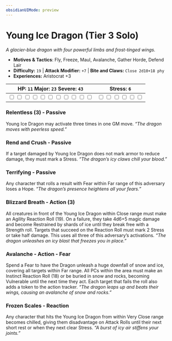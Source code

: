 ```yaml
---
obsidianUIMode: preview
---
```

# Young Ice Dragon (Tier 3 Solo)

*A glacier-blue dragon with four powerful limbs and frost-tinged wings.*

- **Motives & Tactics**: Fly, Freeze, Maul, Avalanche, Gather Horde, Defend Lair
- **Difficulty:** `19` | **Attack Modifier:** `+7` | **Bite and Claws:** `Close 2d10+18 phy`
- **Experiences:** Aristocrat +3

| HP: `11` Major: `23` Severe: `43` | Stress: `6` |
|--|--|
|  <input type="checkbox" unchecked id="b8d87241"> <input type="checkbox" unchecked id="190443eb"> <input type="checkbox" unchecked id="09231fb2"> <input type="checkbox" unchecked id="2ca54cb4"> <input type="checkbox" unchecked id="370e0e7f"> <input type="checkbox" unchecked id="f004a44d"> <input type="checkbox" unchecked id="d36cbfe4"> <input type="checkbox" unchecked id="bb4cbfda"> <input type="checkbox" unchecked id="962b870a"> <input type="checkbox" unchecked id="b55ab07f"> <input type="checkbox" unchecked id="08d71a62"> |  <input type="checkbox" unchecked id="9420fdaa"> <input type="checkbox" unchecked id="9d3519fd"> <input type="checkbox" unchecked id="ce3ef944"> <input type="checkbox" unchecked id="03140182"> <input type="checkbox" unchecked id="c670f23c"> <input type="checkbox" unchecked id="3afe55a5"> |

### Relentless (3) - Passive

Young Ice Dragon may activate three times in one GM move. *“The dragon moves with peerless speed.”*

### Rend and Crush - Passive

If a target damaged by Young Ice Dragon does not mark armor to reduce damage, they must mark a Stress. *“The dragon’s icy claws chill your blood.”*

### Terrifying - Passive

Any character that rolls a result with Fear within Far range of this adversary loses a Hope. *“The dragon’s presence heightens all your fears.”*

### Blizzard Breath - Action (3)

All creatures in front of the Young Ice Dragon within Close range must make an Agility Reaction Roll (19). On a failure, they take 4d6+5 magic damage and become Restrained by shards of ice until they break free with a Strength roll. Targets that succeed on the Reaction Roll must mark 2 Stress or take half damage. This uses all three of this adversary’s activations. *“The dragon unleashes an icy blast that freezes you in place.”*

### Avalanche - Action - Fear

Spend a Fear to have the Dragon unleash a huge downfall of snow and ice, covering all targets within Far range. All PCs within the area must make an Instinct Reaction Roll (18) or be buried in snow and rocks, becoming Vulnerable until the next time they act. Each target that fails the roll also adds a token to the action tracker. *“The dragon leaps up and beats their wings, causing an avalanche of snow and rocks.”*

### Frozen Scales - Reaction

Any character that hits the Young Ice Dragon from within Very Close range becomes chilled, giving them disadvantage on Attack Rolls until their next short rest or when they next clear Stress. *“A burst of icy air stiffens your joints.”*

